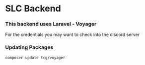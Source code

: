 # SLC Backend

### This backend uses Laravel - Voyager


For the credentials you may want to check into the discord server

### Updating Packages

```
composer update tcg/voyager
```


